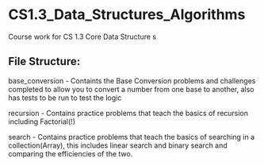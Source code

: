 # CS1.3_Data_Structures_Algorithms

Course work for CS 1.3 Core Data Structure s

## File Structure:

base_conversion - Containts the Base Conversion problems and challenges completed to allow you to convert a number from one base to another, also has tests to be run to test the logic

recursion - Contains practice problems that teach the basics of recursion including Factorial(!)

search - Contains practice problems that teach the basics of searching in a collection(Array), this includes linear search and binary search and comparing the efficiencies of the two.
